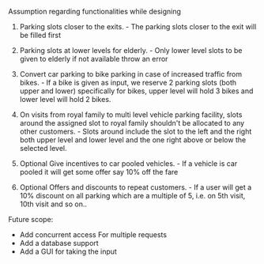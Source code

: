 Assumption regarding functionalities while designing
1. Parking slots closer to the exits. - The parking slots closer to the exit will be filled first

2. Parking slots at lower levels for elderly. - Only lower level slots to be given to elderly if not available throw an error

3. Convert car parking to bike parking in case of increased traffic from bikes. - If a bike is given as input, we reserve 2 parking slots (both upper and lower) specifically for bikes, upper level will hold 3 bikes and lower level will hold 2 bikes.

4. On visits from royal family to multi level vehicle parking facility, slots around the assigned slot to royal family shouldn't be allocated to any other customers. - Slots around include the slot to the left and the right both upper level and lower level and the one right above or below the selected level.

5. Optional Give incentives to car pooled vehicles. - If a vehicle is car pooled it will get some offer say 10% off the fare

6. Optional Offers and discounts to repeat customers. - If a user will get a 10% discount on all parking which are a multiple of 5, i.e. on 5th visit, 10th visit and so on..


Future scope:

* Add concurrent access For multiple requests
* Add a database support
* Add a GUI for taking the input
